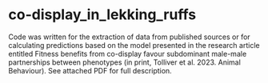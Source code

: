 # co-display_in_lekking_ruffs
Code was written for the extraction of data from published sources or for calculating predictions based on the model presented in the research article entitled Fitness benefits from co-display favour subdominant male-male partnerships between phenotypes (in print, Tolliver et al. 2023. Animal Behaviour). See attached PDF for full description.
